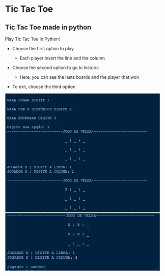 # Tic Tac Toe
## Tic Tac Toe made in python

Play Tic Tac Toe in Python!
   * Choose the first option to play
      * Each player insert the line and the column
      
   * Choose the second option to go to historic 
      * Here, you can see the lasts boards and the player that won
   
   * To exit, choose the third option
      
![Project images](https://github.com/ArlysthonFeitosa/Jogo-da-velha/blob/master/Imagens/1.PNG)
![Project images](https://github.com/ArlysthonFeitosa/Jogo-da-velha/blob/master/Imagens/2.PNG)
